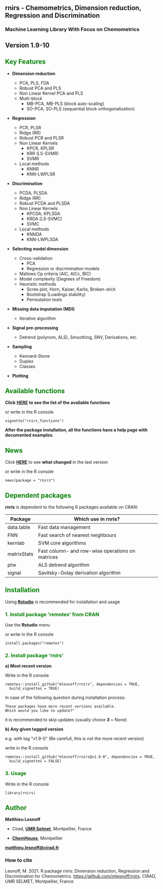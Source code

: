 ## **rnirs - Chemometrics, Dimension reduction, Regression and Discrimination**  

### Machine Learning Library With Focus on Chemometrics

## <span style="color:grey70"> **Version 1.9-10** </span> 

## <span style="color:green"> **Key Features** </span> 

- **Dimension reduction** 
  - PCA, PLS, FDA
  - Robust PCA and PLS
  - Non Linear Kernel PCA and PLS
  - Multi-block
    - MB-PCA, MB-PLS (block auto-scaling)
    - SO-PCA, SO-PLS (sequential block orthogonalization)

- **Regression**
  - PCR, PLSR
  - Ridge (RR)
  - Robust PCR and PLSR
  - Non Linear Kernels
    - KPCR, KPLSR
    - KRR (LS-SVMR)
    - SVMR
  - Local methods
    - KNNR
    - KNN-LWPLSR 

- **Discrimination**
  - PCDA, PLSDA
  - Ridge (RR)
  - Robust PCDA and PLSDA
  - Non Linear Kernels
    - KPCDA, KPLSDA
    - KRDA (LS-SVMC)
    - SVMC
  - Local methods
    - KNNDA
    - KNN-LWPLSDA

- **Selecting model dimension**
  - Cross-validation
    - PCA
    - Regression or discrimination models
  - Mallows Cp criteria (AIC, AICc, BIC)
  - Model complexity (Degrees of Freedom)
  - Heuristic methods
    - Scree plot, Horn, Kaiser, Karlis, Broken-stick
    - Bootstrap (Loadings stability)
    - Permutation tests

- **Missing data imputation (MDI)**
  - Iterative algorithm
  
- **Signal pre-processing**
  - Detrend (polynom, ALS), Smoothing, SNV, Derivations, etc.

- **Sampling**
  - Kennard-Stone
  - Duplex
  - Classes

- **Plotting**

## <span style="color:green"> **Available functions** </span> 

**Click** [**HERE**](https://github.com/mlesnoff/rnirs/blob/master/doc/rnirs_functions_github.md) **to see the list of the available functions** 

or write in the R console
```{r}
vignette("rnirs_functions")
```

**After the package installation, all the functions have a help page with documented examples**. 

## <span style="color:green"> **News** </span> 

Click [**HERE**](https://github.com/mlesnoff/rnirs/blob/master/inst/NEWS.md) to see **what changed** in the last version 

or write in the R console
```{r}
news(package = "rnirs")
```

## <span style="color:green"> **Dependent packages** </span> 

**rnris** is dependent to the following 6 packages available on CRAN:

| Package | Which use in rnris? |
|---|---|
| data.table | Fast data management |
| FNN | Fast search of nearest neighbours |
| kernlab | SVM core algorithms |
| matrixStats | Fast column- and row-wise operations on matrices |
| ptw | ALS detrend algorithm |
| signal | Savitsky-Golay derivation algorithm |

## <span style="color:green"> **Installation** </span> 

Using [**Rstudio**](https://www.rstudio.com/products/rstudio/download/) is recommended for installation and usage

### <span style="color:green"> 1.  Install package **'remotes'** from CRAN </span>

Use the **Rstudio** menu 

or write in the R console
```{r}
install.packages("remotes")
```

### <span style="color:green"> 2. Install package **'rnirs'** </span> 

**a) Most recent version**

Write in the R console
```{r}
remotes::install_github("mlesnoff/rnirs", dependencies = TRUE, 
  build_vignettes = TRUE)
```
In case of the following question during installation process:
```{r}
These packages have more recent versions available.
Which would you like to update?"
```
it is recommended to skip updates (usually choice **3** = None)

**b) Any given tagged version**

e.g. with tag "v1.9-0"   (Be carefull, this is not the more recent version)

write in the R console
```{r}
remotes::install_github("mlesnoff/rnirs@v1.9-0", dependencies = TRUE, 
  build_vignettes = FALSE)
```

### <span style="color:green"> 3. Usage </span>

Write in the R console
```{r}
library(rnirs)
```

## <span style="color:green"> **Author** </span> 

**Matthieu Lesnoff**

- Cirad, [**UMR Selmet**](https://umr-selmet.cirad.fr/en), Montpellier, France

- [**ChemHouse**](https://www.chemproject.org/ChemHouse), Montpellier

**matthieu.lesnoff@cirad.fr**

### How to cite

Lesnoff, M. 2021. R package rnirs: Dimension reduction, Regression and Discrimination for Chemometrics. https://github.com/mlesnoff/rnirs. CIRAD, UMR SELMET, Montpellier, France






